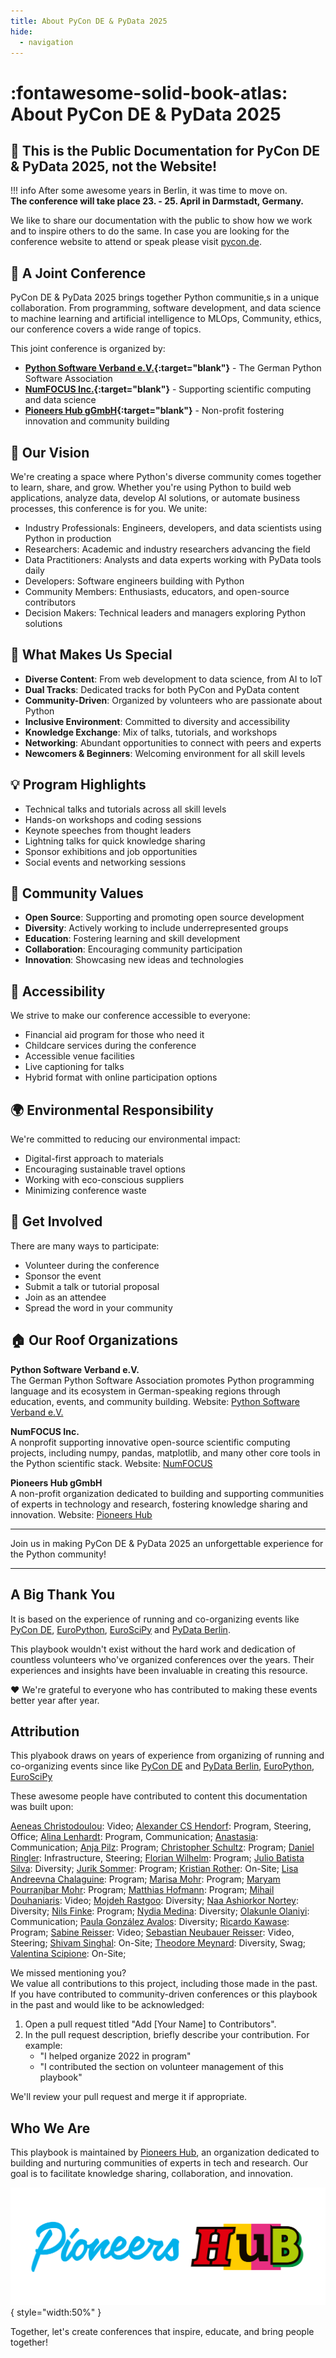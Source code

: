 ```yaml
---
title: About PyCon DE & PyData 2025
hide:
  - navigation
---
```


# :fontawesome-solid-book-atlas: About PyCon DE & PyData 2025

## 🚨 This is the Public Documentation for PyCon DE & PyData 2025, not the Website!

!!! info
    After some awesome years in Berlin, it was time to move on.  
    **The conference will take place 23. - 25. April in Darmstadt, Germany.**

We like to share our documentation with the public to show how we work and to inspire others to do the same.
In case you are looking for the conference website to attend or speak  please visit [pycon.de](https://pycon.de).

## 🤝 A Joint Conference

PyCon DE & PyData 2025 brings together Python communitie,s in a unique collaboration.
From programming, software development, and data science to machine learning and artificial intelligence to MLOps,
Community, ethics, our conference covers a wide range of topics.

This joint conference is organized by:

- **[Python Software Verband e.V.](https://www.python-verband.org/){:target="blank"}** - The German Python Software Association
- **[NumFOCUS Inc.](https://numfocus.org/){:target="blank"}** - Supporting scientific computing and data science
- **[Pioneers Hub gGmbH](https://www.pioneershub.org/en/){:target="blank"}** - Non-profit fostering innovation and community building

## 🎯 Our Vision

We're creating a space where Python's diverse community comes together to learn, share, and grow. Whether you're using Python to build web applications, analyze data, develop AI solutions, or automate business processes, this conference is for you. We unite:

- Industry Professionals: Engineers, developers, and data scientists using Python in production
- Researchers: Academic and industry researchers advancing the field
- Data Practitioners: Analysts and data experts working with PyData tools daily
- Developers: Software engineers building with Python
- Community Members: Enthusiasts, educators, and open-source contributors
- Decision Makers: Technical leaders and managers exploring Python solutions

## 🌟 What Makes Us Special

- **Diverse Content**: From web development to data science, from AI to IoT
- **Dual Tracks**: Dedicated tracks for both PyCon and PyData content
- **Community-Driven**: Organized by volunteers who are passionate about Python
- **Inclusive Environment**: Committed to diversity and accessibility
- **Knowledge Exchange**: Mix of talks, tutorials, and workshops
- **Networking**: Abundant opportunities to connect with peers and experts
- **Newcomers & Beginners**: Welcoming environment for all skill levels

## 💡 Program Highlights

- Technical talks and tutorials across all skill levels
- Hands-on workshops and coding sessions
- Keynote speeches from thought leaders
- Lightning talks for quick knowledge sharing
- Sponsor exhibitions and job opportunities
- Social events and networking sessions

## 🤲 Community Values

- **Open Source**: Supporting and promoting open source development
- **Diversity**: Actively working to include underrepresented groups
- **Education**: Fostering learning and skill development
- **Collaboration**: Encouraging community participation
- **Innovation**: Showcasing new ideas and technologies

## 🎫 Accessibility

We strive to make our conference accessible to everyone:

- Financial aid program for those who need it
- Childcare services during the conference
- Accessible venue facilities
- Live captioning for talks
- Hybrid format with online participation options

## 🌍 Environmental Responsibility

We're committed to reducing our environmental impact:

- Digital-first approach to materials
- Encouraging sustainable travel options
- Working with eco-conscious suppliers
- Minimizing conference waste

## 🤝 Get Involved

There are many ways to participate:

- Volunteer during the conference
- Sponsor the event
- Submit a talk or tutorial proposal
- Join as an attendee
- Spread the word in your community

## 🏠 Our Roof Organizations

**Python Software Verband e.V.**  
The German Python Software Association promotes Python programming language and its ecosystem in German-speaking regions
through education, events, and community building.
Website: [Python Software Verband e.V.](https://www.python-verband.org/)

**NumFOCUS Inc.**  
A nonprofit supporting innovative open-source scientific computing projects, including numpy, pandas, matplotlib, and
many other core tools in the Python scientific stack.
Website: [NumFOCUS](https://numfocus.org/)

**Pioneers Hub gGmbH**  
A non-profit organization dedicated to building and supporting communities of experts in technology and research,
fostering knowledge sharing and innovation.
Website: [Pioneers Hub](https://www.pioneershub.org/en/)

---

Join us in making PyCon DE & PyData 2025 an unforgettable experience for the Python community!

--- 
## A Big Thank You

It is based on the experience of running and co-organizing events like [PyCon DE](https://de.pycon.org/),
[EuroPython](https://europython.eu), [EuroSciPy](https://euroscipy.org) and [PyData Berlin](https://berlin.pydata.org).

This playbook wouldn't exist without the hard work and dedication of countless volunteers who've organized conferences
over the years. Their experiences and insights have been invaluable in creating this resource.

❤️ We're grateful to everyone who has contributed to making these events better year after year.

## Attribution

This plyabook draws on years of experience from organizing of running and co-organizing events since like
[PyCon DE](https://de.pycon.org/)
and [PyData Berlin](https://berlin.pydata.org), [EuroPython](https://europython.eu), [EuroSciPy](https://euroscipy.org)

These awesome people have contributed to content this documentation was built upon:

[Aeneas Christodoulou](https://github.com/AeneasChristodoulou): Video;
[Alexander CS Hendorf](https://github.com/alanderex): Program, Steering, Office;
[Alina Lenhardt](https://github.com/alina-lenhardt): Program, Communication;
[Anastasia](https://github.com/asamokhina): Communication;
[Anja Pilz](https://github.com/aplz): Program;
[Christopher Schultz](#): Program;
[Daniel Ringler](https://github.com/dringler): Infrastructure, Steering;
[Florian Wilhelm](https://github.com/florianwilhelm): Program;
[Julio Batista Silva](https://github.com/jbsilva): Diversity;
[Jurik Sommer](https://github.com/Jurik-001): Program;
[Kristian Rother](https://github.com/krother): On-Site;
[Lisa Andreevna Chalaguine](#): Program;
[Marisa Mohr](https://github.com/marisamohr): Program;
[Maryam Pourranjbar Mohr](#): Program;
[Matthias Hofmann](#): Program;
[Mihail Douhaniaris](https://github.com/mtdo): Video;
[Mojdeh Rastgoo](https://github.com/mrastgoo): Diversity;
[Naa Ashiorkor Nortey](https://github.com/7ashiorkor7): Diversity;
[Nils Finke](https://github.com/FinkeNils): Program;
[Nydia Medina](https://github.com/nydiamedina): Diversity;
[Olakunle Olaniyi](https://github.com/rugging24): Communication;
[Paula González Avalos](https://github.com/pga99): Diversity;
[Ricardo Kawase](#): Program;
[Sabine Reisser](https://github.com/orgs/PYCONDE/people/sreisser): Video;
[Sebastian Neubauer Reisser](https://github.com/sebastianneubauer): Video, Steering;
[Shivam Singhal](https://github.com/championshuttler): On-Site;
[Theodore Meynard](https://github.com/orgs/PYCONDE/people/terezaif): Diversity, Swag;
[Valentina Scipione](https://github.com/astrovale): On-Site;

We missed mentioning you?   
We value all contributions to this project, including those made in the past. If you have contributed to
community-driven conferences or this playbook in the past and would like to be acknowledged:

1. Open a pull request titled "Add [Your Name] to Contributors".
2. In the pull request description, briefly describe your contribution. For example:
    - "I helped organize 2022 in program"
    - "I contributed the section on volunteer management of this playbook"

We'll review your pull request and merge it if appropriate.

## Who We Are

This playbook is maintained by [Pioneers Hub](https://www.pioneershub.org/en/), an organization dedicated to building
and nurturing communities of experts in tech and research. Our goal is to facilitate knowledge sharing, collaboration,
and innovation.

![Pioneers Hub Logo](assets/images/Pioneers-Hub-Logo-vereinfacht-inline.svg){ style="width:50%" }

Together, let's create conferences that inspire, educate, and bring people together!